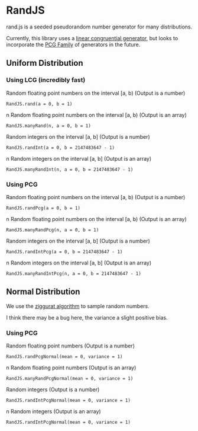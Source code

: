 # RandJS

rand.js is a seeded pseudorandom number generator for many distributions.

Currently, this library uses a [linear congruential generator](https://en.wikipedia.org/wiki/Linear_congruential_generator), but looks to incorporate the [PCG Family](http://www.pcg-random.org) of generators in the future.
    
## Uniform Distribution

### Using LCG (incredibly fast)

Random floating point numbers on the interval [a, b) (Output is a number)

    RandJS.rand(a = 0, b = 1)
    
n Random floating point numbers on the interval [a, b) (Output is an array)
  
    RandJS.manyRand(n, a = 0, b = 1)
    
Random integers on the interval [a, b] (Output is a number)

    RandJS.randInt(a = 0, b = 2147483647 - 1)
    
n Random integers on the interval [a, b] (Output is an array)

    RandJS.manyRandInt(n, a = 0, b = 2147483647 - 1)

### Using PCG

Random floating point numbers on the interval [a, b) (Output is a number)

    RandJS.randPcg(a = 0, b = 1)
    
n Random floating point numbers on the interval [a, b) (Output is an array)
  
    RandJS.manyRandPcg(n, a = 0, b = 1)
    
Random integers on the interval [a, b] (Output is a number)

    RandJS.randIntPcg(a = 0, b = 2147483647 - 1)
    
n Random integers on the interval [a, b] (Output is an array)

    RandJS.manyRandIntPcg(n, a = 0, b = 2147483647 - 1)

## Normal Distribution

We use the [ziggurat algorithm](https://en.wikipedia.org/wiki/Ziggurat_algorithm) to sample random numbers. 

I think there may be a bug here, the variance a slight positive bias.

### Using PCG

Random floating point numbers (Output is a number)

    RandJS.randPcgNormal(mean = 0, variance = 1)

n Random floating point numbers (Output is an array)

    RandJS.manyRandPcgNormal(mean = 0, variance = 1)

Random integers (Output is a number)

    RandJS.randIntPcgNormal(mean = 0, variance = 1)

n Random integers (Output is an array)

    RandJS.randIntPcgNormal(mean = 0, variance = 1)

